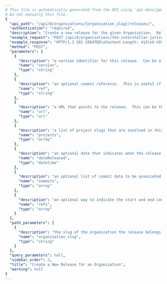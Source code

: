 ```yaml
---
# This file is automatically generated from the API using `api-docs/generate.py`
# Do not manually this file.
{
  "api_path": "/api/0/organizations/{organization_slug}/releases/", 
  "authentication": "required", 
  "description": "Create a new release for the given Organization.  Releases are used by\nSentry to improve its error reporting abilities by correlating\nfirst seen events with the release that might have introduced the\nproblem.\nReleases are also necessary for sourcemaps and other debug features\nthat require manual upload for functioning well.", 
  "example_request": "POST /api/0/organizations/the-interstellar-jurisdiction/releases/ HTTP/1.1\nHost: sentry.io\nAuthorization: Bearer <token>\nContent-Type: application/json\n\n{\n  \"projects\": [\n    \"pump-station\"\n  ], \n  \"ref\": \"6ba09a7c53235ee8a8fa5ee4c1ca8ca886e7fdbb\", \n  \"version\": \"2.0rc2\"\n}", 
  "example_response": "HTTP/1.1 201 CREATED\nContent-Length: 413\nX-XSS-Protection: 1; mode=block\nContent-Language: en\nX-Content-Type-Options: nosniff\nVary: Accept-Language, Cookie\nAllow: GET, POST, HEAD, OPTIONS\nX-Frame-Options: deny\nContent-Type: application/json\n\n{\n  \"authors\": [], \n  \"commitCount\": 0, \n  \"data\": {}, \n  \"dateCreated\": \"2019-01-03T00:12:55.109Z\", \n  \"dateReleased\": null, \n  \"deployCount\": 0, \n  \"firstEvent\": null, \n  \"lastCommit\": null, \n  \"lastDeploy\": null, \n  \"lastEvent\": null, \n  \"newGroups\": 0, \n  \"owner\": null, \n  \"projects\": [\n    {\n      \"name\": \"Pump Station\", \n      \"slug\": \"pump-station\"\n    }\n  ], \n  \"ref\": \"6ba09a7c53235ee8a8fa5ee4c1ca8ca886e7fdbb\", \n  \"shortVersion\": \"2.0rc2\", \n  \"url\": null, \n  \"version\": \"2.0rc2\"\n}", 
  "method": "POST", 
  "parameters": [
    {
      "description": "a version identifier for this release.  Can be a version number, a commit hash etc.", 
      "name": "version", 
      "type": "string"
    }, 
    {
      "description": "an optional commit reference.  This is useful if a tagged version has been provided.", 
      "name": "ref", 
      "type": "string"
    }, 
    {
      "description": "a URL that points to the release.  This can be the path to an online interface to the sourcecode for instance.", 
      "name": "url", 
      "type": "url"
    }, 
    {
      "description": "a list of project slugs that are involved in this release", 
      "name": "projects", 
      "type": "array"
    }, 
    {
      "description": "an optional date that indicates when the release went live.  If not provided the current time is assumed.", 
      "name": "dateReleased", 
      "type": "datetime"
    }, 
    {
      "description": "an optional list of commit data to be associated with the release. Commits must include parameters `id` (the sha of the commit), and can optionally include `repository`, `message`, `patch_set`, `author_name`, `author_email`, and `timestamp`. See [release without integration example](/workflow/releases/).", 
      "name": "commits", 
      "type": "array"
    }, 
    {
      "description": "an optional way to indicate the start and end commits for each repository included in a release. Head commits must include parameters `repository` and `commit` (the HEAD sha). They can optionally include `previousCommit` (the sha of the HEAD of the previous release), which should be specified if this is the first time you've sent commit data.", 
      "name": "refs", 
      "type": "array"
    }
  ], 
  "path_parameters": [
    {
      "description": "the slug of the organization the release belongs to.", 
      "name": "organization_slug", 
      "type": "string"
    }
  ], 
  "query_parameters": null, 
  "sidebar_order": 2, 
  "title": "Create a New Release for an Organization", 
  "warning": null
}
---
```

